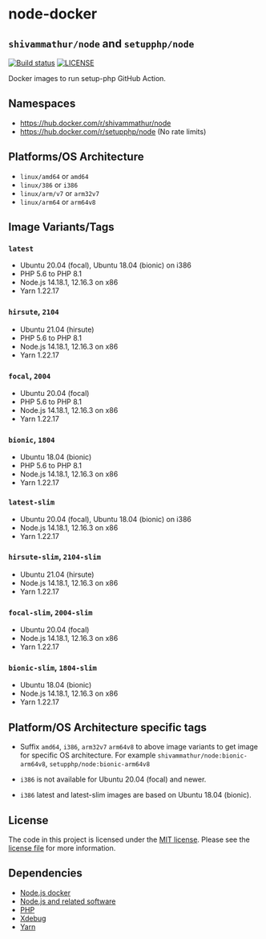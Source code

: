 # node-docker 
## `shivammathur/node` and `setupphp/node`

<a href="https://github.com/shivammathur/node-docker" title="Docker images to run setup-php GitHub Action"><img alt="Build status" src="https://github.com/shivammathur/node-docker/workflows/Build/badge.svg"></a>
<a href="https://github.com/shivammathur/node-docker/blob/main/LICENSE" title="license"><img alt="LICENSE" src="https://img.shields.io/badge/license-MIT-428f7e.svg"></a>

Docker images to run setup-php GitHub Action.

## Namespaces

- https://hub.docker.com/r/shivammathur/node
- https://hub.docker.com/r/setupphp/node (No rate limits)

## Platforms/OS Architecture

- `linux/amd64` or `amd64`
- `linux/386` or `i386`
- `linux/arm/v7` or `arm32v7`
- `linux/arm64` or `arm64v8`

## Image Variants/Tags

### `latest`

- Ubuntu 20.04 (focal), Ubuntu 18.04 (bionic) on i386
- PHP 5.6 to PHP 8.1
- Node.js 14.18.1, 12.16.3 on x86
- Yarn 1.22.17

### `hirsute`, `2104`

- Ubuntu 21.04 (hirsute)
- PHP 5.6 to PHP 8.1
- Node.js 14.18.1, 12.16.3 on x86
- Yarn 1.22.17

### `focal`, `2004`

- Ubuntu 20.04 (focal)
- PHP 5.6 to PHP 8.1
- Node.js 14.18.1, 12.16.3 on x86
- Yarn 1.22.17

### `bionic`, `1804`

- Ubuntu 18.04 (bionic)
- PHP 5.6 to PHP 8.1
- Node.js 14.18.1, 12.16.3 on x86
- Yarn 1.22.17

### `latest-slim`

- Ubuntu 20.04 (focal), Ubuntu 18.04 (bionic) on i386
- Node.js 14.18.1, 12.16.3 on x86
- Yarn 1.22.17

### `hirsute-slim`, `2104-slim`

- Ubuntu 21.04 (hirsute)
- Node.js 14.18.1, 12.16.3 on x86
- Yarn 1.22.17

### `focal-slim`, `2004-slim`

- Ubuntu 20.04 (focal)
- Node.js 14.18.1, 12.16.3 on x86
- Yarn 1.22.17

### `bionic-slim`, `1804-slim`

- Ubuntu 18.04 (bionic)
- Node.js 14.18.1, 12.16.3 on x86
- Yarn 1.22.17

## Platform/OS Architecture specific tags

- Suffix `amd64`, `i386`, `arm32v7` `arm64v8` to above image variants to get image for specific OS architecture.
For example `shivammathur/node:bionic-arm64v8`, `setupphp/node:bionic-arm64v8`

- `i386` is not available for Ubuntu 20.04 (focal) and newer.
- `i386` latest and latest-slim images are based on Ubuntu 18.04 (bionic).

## License

The code in this project is licensed under the [MIT license](http://choosealicense.com/licenses/mit/).
Please see the [license file](LICENSE) for more information.

## Dependencies
- [Node.js docker](https://github.com/nodejs/docker-node/blob/master/LICENSE)
- [Node.js and related software](https://github.com/nodejs/node/blob/master/LICENSE)
- [PHP](https://github.com/php/php-src/blob/master/LICENSE)
- [Xdebug](https://github.com/xdebug/xdebug/blob/master/LICENSE)
- [Yarn](https://github.com/yarnpkg/yarn/blob/master/LICENSE)
